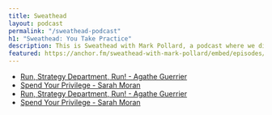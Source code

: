 ```yaml
---
title: Sweathead
layout: podcast
permalink: "/sweathead-podcast"
h1: "Sweathead: You Take Practice"
description: This is Sweathead with Mark Pollard, a podcast where we discuss strategy and ideas - what these things are, how to get good at them, and how to earn money from being good at them.
featured: https://anchor.fm/sweathead-with-mark-pollard/embed/episodes/The-Search-Of-Strategy---Michael-King-e1nral/a-a475ic
---
```


* [Run, Strategy Department, Run! - Agathe Guerrier](https://anchor.fm/sweathead-with-mark-pollard/episodes/Run--Strategy-Department--Run----Agathe-Guerrier-e1o81s/a-a48720)
* [Spend Your Privilege - Sarah Moran](https://anchor.fm/sweathead-with-mark-pollard/episodes/Spend-Your-Privilege---Sarah-Moran-e1nea5)
* [Run, Strategy Department, Run! - Agathe Guerrier](https://anchor.fm/sweathead-with-mark-pollard/episodes/Run--Strategy-Department--Run----Agathe-Guerrier-e1o81s/a-a48720)
* [Spend Your Privilege - Sarah Moran](https://anchor.fm/sweathead-with-mark-pollard/episodes/Spend-Your-Privilege---Sarah-Moran-e1nea5)
